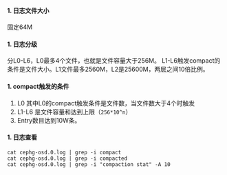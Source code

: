 #### 1. 日志文件大小
固定64M

#### 1. 日志分级
分L0-L6，L0最多4个文件，也就是文件容量大于256M。
L1-L6触发compact的条件是文件大小。L1文件最多2560M，L2是25600M，两层之间10倍比例。

#### 1. compact触发的条件
1. L0 其中L0的compact触发条件是文件数，当文件数大于4个时触发
2. L1-L6 是文件容量和达到上限（`256*10^n`）
3. Entry数目达到10W条。

#### 1. 日志查看
```
cat cephg-osd.0.log | grep -i compact
cat cephg-osd.0.log | grep -i compacted
cat cephg-osd.0.log | grep -i "compaction stat" -A 10
```
